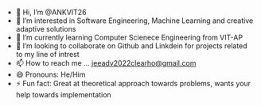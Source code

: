 - 👋 Hi, I’m @ANKVIT26
- 👀 I’m interested in Software Engineering, Machine Learning and creative adaptive solutions
- 🌱 I’m currently learning Computer Scienece Engineering from VIT-AP
- 💞️ I’m looking to collaborate on Github and Linkdein for projects related to my line of intrest
- 📫 How to reach me ... jeeadv2022clearho@gmail.com
- 😄 Pronouns: He/Him
- ⚡ Fun fact: Great at theoretical approach towards problems, wants your help towards implementation

<!---
ANKVIT26/ANKVIT26 is a ✨ special ✨ repository because its `README.md` (this file) appears on your GitHub profile.
You can click the Preview link to take a look at your changes.
--->
